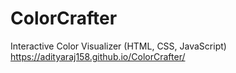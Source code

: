 # ColorCrafter
Interactive Color Visualizer (HTML, CSS, JavaScript)
https://adityaraj158.github.io/ColorCrafter/

